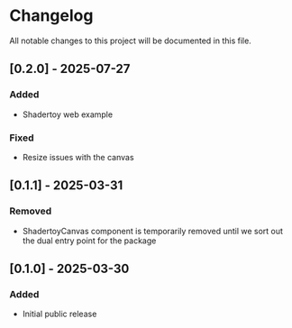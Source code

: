 # Changelog

All notable changes to this project will be documented in this file.

## [0.2.0] - 2025-07-27

### Added
- Shadertoy web example

### Fixed
- Resize issues with the canvas

## [0.1.1] - 2025-03-31

### Removed
- ShadertoyCanvas component is temporarily removed until we sort out the dual entry point for the package

## [0.1.0] - 2025-03-30

### Added
- Initial public release

